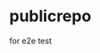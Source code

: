 # publicrepo
for e2e test




































































































































































































































































































































































































































































































































































































































































































































































































































































































































































































































































































































































































































































































































































































































































































































































































































































































































































































































































































































































































































































































































































































































































































































































































































































































































































































































































































































































































































































































































































